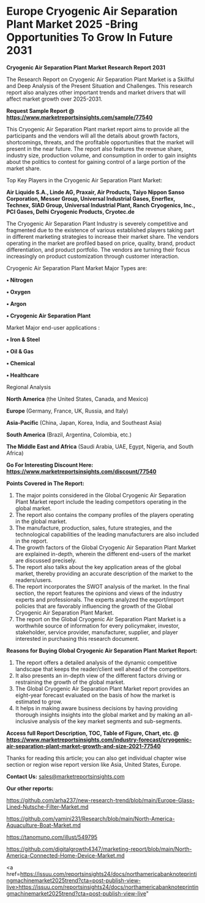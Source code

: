 # Europe Cryogenic Air Separation Plant Market 2025 -Bring Opportunities To Grow In Future 2031

<strong>Cryogenic Air Separation Plant Market Research Report 2031</strong>

The Research Report on Cryogenic Air Separation Plant Market is a Skillful and Deep Analysis of the Present Situation and Challenges. This research report also analyzes other important trends and market drivers that will affect market growth over 2025-2031.

<strong>Request Sample Report @ <a href=https://www.marketreportsinsights.com/sample/77540>https://www.marketreportsinsights.com/sample/77540</a></strong>

This Cryogenic Air Separation Plant market report aims to provide all the participants and the vendors will all the details about growth factors, shortcomings, threats, and the profitable opportunities that the market will present in the near future. The report also features the revenue share, industry size, production volume, and consumption in order to gain insights about the politics to contest for gaining control of a large portion of the market share.

Top Key Players in the Cryogenic Air Separation Plant Market:

<strong>Air Liquide S.A., Linde AG, Praxair, Air Products, Taiyo Nippon Sanso Corporation, Messer Group, Universal Industrial Gases, Enerflex, Technex, SIAD Group, Universal Industrial Plant, Ranch Cryogenics, Inc., PCI Gases, Delhi Cryogenic Products, Cryotec.de</strong>

The Cryogenic Air Separation Plant Industry is severely competitive and fragmented due to the existence of various established players taking part in different marketing strategies to increase their market share. The vendors operating in the market are profiled based on price, quality, brand, product differentiation, and product portfolio. The vendors are turning their focus increasingly on product customization through customer interaction.

Cryogenic Air Separation Plant Market Major Types are:

<strong>• Nitrogen

• Oxygen

• Argon

• Cryogenic Air Separation Plant</strong>

Market Major end-user applications :

<strong>• Iron & Steel

• Oil & Gas

• Chemical

• Healthcare</strong>

Regional Analysis

</u><strong><b>North America</b></strong> (the United States, Canada, and Mexico)

<strong><b>Europe </b></strong>(Germany, France, UK, Russia, and Italy)

<strong><b>Asia-Pacific</b></strong> (China, Japan, Korea, India, and Southeast Asia)

<strong><b>South America</b></strong> (Brazil, Argentina, Colombia, etc.)

<strong><b>The Middle East and Africa</b></strong> (Saudi Arabia, UAE, Egypt, Nigeria, and South Africa)

<strong>Go For Interesting Discount Here: <a href=https://www.marketreportsinsights.com/discount/77540>https://www.marketreportsinsights.com/discount/77540</a></strong>

<strong>Points Covered in The Report:</strong>
<ol>
  <li>The major points considered in the Global Cryogenic Air Separation Plant Market report include the leading competitors operating in the global market.</li>
  <li>The report also contains the company profiles of the players operating in the global market.</li>
  <li>The manufacture, production, sales, future strategies, and the technological capabilities of the leading manufacturers are also included in the report.</li>
  <li>The growth factors of the Global Cryogenic Air Separation Plant Market are explained in-depth, wherein the different end-users of the market are discussed precisely.</li>
  <li>The report also talks about the key application areas of the global market, thereby providing an accurate description of the market to the readers/users.</li>
  <li>The report incorporates the SWOT analysis of the market. In the final section, the report features the opinions and views of the industry experts and professionals. The experts analyzed the export/import policies that are favorably influencing the growth of the Global Cryogenic Air Separation Plant Market.</li>
  <li>The report on the Global Cryogenic Air Separation Plant Market is a worthwhile source of information for every policymaker, investor, stakeholder, service provider, manufacturer, supplier, and player interested in purchasing this research document.</li>
</ol>
<strong>Reasons for Buying Global Cryogenic Air Separation Plant Market Report:</strong>

<ol>
  <li>The report offers a detailed analysis of the dynamic competitive landscape that keeps the reader/client well ahead of the competitors.</li>
  <li>It also presents an in-depth view of the different factors driving or restraining the growth of the global market.</li>
  <li>The Global Cryogenic Air Separation Plant Market report provides an eight-year forecast evaluated on the basis of how the market is estimated to grow.</li>
  <li>It helps in making aware business decisions by having providing thorough insights insights into the global market and by making an all-inclusive analysis of the key market segments and sub-segments.</li>
</ol>
<strong>Access full Report Description, TOC, Table of Figure, Chart, etc. @ <a href=https://www.marketreportsinsights.com/industry-forecast/cryogenic-air-separation-plant-market-growth-and-size-2021-77540>https://www.marketreportsinsights.com/industry-forecast/cryogenic-air-separation-plant-market-growth-and-size-2021-77540</a></strong>


Thanks for reading this article; you can also get individual chapter wise section or region wise report version like Asia, United States, Europe.

<strong>Contact Us:</strong>
sales@marketreportsinsights.com

<strong>Our other reports:</strong>

<a href=https://github.com/arha237/new-research-trend/blob/main/Europe-Glass-Lined-Nutsche-Filter-Market.md>https://github.com/arha237/new-research-trend/blob/main/Europe-Glass-Lined-Nutsche-Filter-Market.md</a>

<a href=https://github.com/yamini231/Research/blob/main/North-America-Aquaculture-Boat-Market.md>https://github.com/yamini231/Research/blob/main/North-America-Aquaculture-Boat-Market.md</a>

<a href=https://tanomuno.com/illust/549795>https://tanomuno.com/illust/549795</a>

<a href=https://github.com/digitalgrowth4347/marketing-report/blob/main/North-America-Connected-Home-Device-Market.md>https://github.com/digitalgrowth4347/marketing-report/blob/main/North-America-Connected-Home-Device-Market.md</a>

<a href=https://issuu.com/reportsinsights24/docs/northamericabanknoteprintingmachinemarket2025trend?cta=post-publish-view-live>https://issuu.com/reportsinsights24/docs/northamericabanknoteprintingmachinemarket2025trend?cta=post-publish-view-live</a>"
